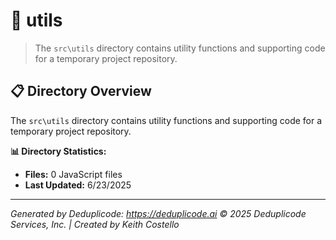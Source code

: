 # 📁 utils

> The `src\utils` directory contains utility functions and supporting code for a temporary project repository.

## 📋 Directory Overview

The `src\utils` directory contains utility functions and supporting code for a temporary project repository.

**📊 Directory Statistics:**
- **Files:** 0 JavaScript files
- **Last Updated:** 6/23/2025

---

*Generated by Deduplicode: https://deduplicode.ai*
*© 2025 Deduplicode Services, Inc. | Created by Keith Costello*
